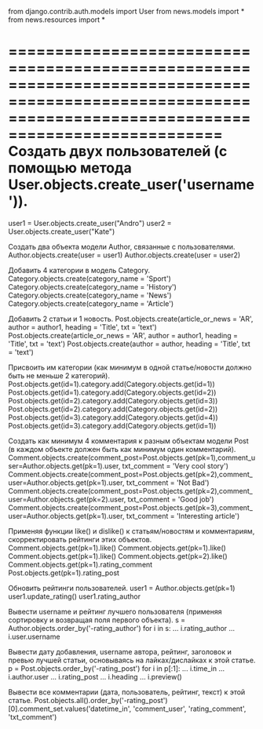 from django.contrib.auth.models import User
from news.models import *
from news.resources import *

=========================================================================================================================================================
Создать двух пользователей (с помощью метода User.objects.create_user('username')).
=========================================================================================================================================================
user1 = User.objects.create_user("Andro")
user2 = User.objects.create_user("Kate")


Создать два объекта модели Author, связанные с пользователями.
Author.objects.create(user = user1)
Author.objects.create(user = user2)


Добавить 4 категории в модель Category.
Category.objects.create(category_name = 'Sport')
Category.objects.create(category_name = 'History')
Category.objects.create(category_name = 'News')
Category.objects.create(category_name = 'Article')


Добавить 2 статьи и 1 новость.
Post.objects.create(article_or_news = 'AR', author = author1, heading = 'Title', txt = 'text')
Post.objects.create(article_or_news = 'AR', author = author1, heading = 'Title', txt = 'text')
Post.objects.create(author = author, heading = 'Title', txt = 'text')


Присвоить им категории (как минимум в одной статье/новости должно быть не меньше 2 категорий).
Post.objects.get(id=1).category.add(Category.objects.get(id=1))
Post.objects.get(id=1).category.add(Category.objects.get(id=2))
Post.objects.get(id=2).category.add(Category.objects.get(id=3))
Post.objects.get(id=2).category.add(Category.objects.get(id=2))
Post.objects.get(id=3).category.add(Category.objects.get(id=4))
Post.objects.get(id=3).category.add(Category.objects.get(id=1))


Создать как минимум 4 комментария к разным объектам модели Post (в каждом объекте должен быть как минимум один комментарий).
Comment.objects.create(comment_post=Post.objects.get(pk=1),comment_user=Author.objects.get(pk=1).user, txt_comment = 'Very cool story')
Comment.objects.create(comment_post=Post.objects.get(pk=2),comment_user=Author.objects.get(pk=1).user, txt_comment = 'Not Bad')
Comment.objects.create(comment_post=Post.objects.get(pk=2),comment_user=Author.objects.get(pk=2).user, txt_comment = 'Good job')
Comment.objects.create(comment_post=Post.objects.get(pk=3),comment_user=Author.objects.get(pk=1).user, txt_comment = 'Interesting article')


Применяя функции like() и dislike() к статьям/новостям и комментариям, скорректировать рейтинги этих объектов.
Comment.objects.get(pk=1).like()
Comment.objects.get(pk=1).like()
Comment.objects.get(pk=1).like()
Comment.objects.get(pk=2).like()
Comment.objects.get(pk=1).rating_comment
Post.objects.get(pk=1).rating_post


Обновить рейтинги пользователей.
user1 = Author.objects.get(pk=1)
user1.update_rating()
user1.rating_author


Вывести username и рейтинг лучшего пользователя (применяя сортировку и возвращая поля первого объекта).
s = Author.objects.order_by('-rating_author')
for i in s:
...    i.rating_author
...    i.user.username
    
    
Вывести дату добавления, username автора, рейтинг, заголовок и превью лучшей статьи, основываясь на лайках/дислайках к этой статье.   
p = Post.objects.order_by('-rating_post')
for i in p[:1]:
...     i.time_in
...     i.author.user
...     i.rating_post
...     i.heading
...     i.preview()    


Вывести все комментарии (дата, пользователь, рейтинг, текст) к этой статье.
Post.objects.all().order_by('-rating_post')[0].comment_set.values('datetime_in', 'comment_user', 'rating_comment', 'txt_comment')
